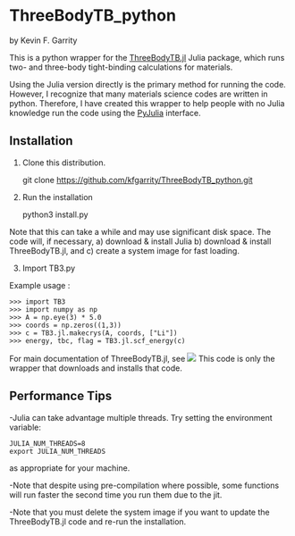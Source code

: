 # ThreeBodyTB_python

by Kevin F. Garrity

This is a python wrapper for the
[ThreeBodyTB.jl](http://github.com/kfgarrity/ThreeBodyTB.jl) Julia
package, which runs two- and three-body tight-binding calculations for
materials.

Using the Julia version directly is the primary method for running the
code. However, I recognize that many materials science codes are written in
python. Therefore, I have created this wrapper to help people with no
Julia knowledge run the code using the
[PyJulia](https://github.com/JuliaPy/pyjulia) interface.

## Installation

1) Clone this distribution.

    git clone https://github.com/kfgarrity/ThreeBodyTB_python.git

2) Run the installation

    python3 install.py

Note that this can take a while and may use significant disk space. The code
will, if necessary, a) download & install Julia b) download & install
ThreeBodyTB.jl, and c) create a system image for fast loading.


3) Import TB3.py

Example usage :

    >>> import TB3
    >>> import numpy as np
    >>> A = np.eye(3) * 5.0
    >>> coords = np.zeros((1,3))
    >>> c = TB3.jl.makecrys(A, coords, ["Li"])
    >>> energy, tbc, flag = TB3.jl.scf_energy(c)


For main documentation of ThreeBodyTB.jl, see [![](https://img.shields.io/badge/docs-dev-blue.svg)](https://kfgarrity.github.io/ThreeBodyTB.jl/dev/)
This code is only the wrapper that downloads and installs that code.

## Performance Tips

-Julia can take advantage multiple threads. Try setting the environment variable:

    JULIA_NUM_THREADS=8
    export JULIA_NUM_THREADS

as appropriate for your machine.

-Note that despite using pre-compilation where possible, some
functions will run faster the second time you run them due to the jit.

-Note that you must delete the system image if you want to
update the ThreeBodyTB.jl code and re-run the installation.
